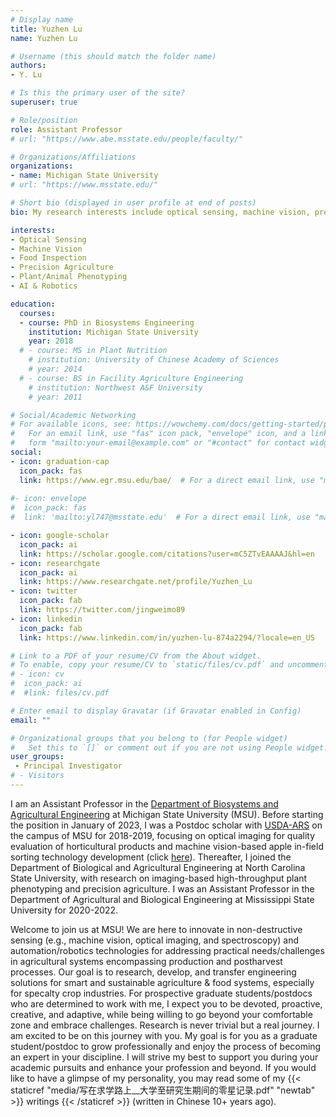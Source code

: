 ```yaml
---
# Display name
title: Yuzhen Lu
name: Yuzhen Lu

# Username (this should match the folder name)
authors:
- Y. Lu

# Is this the primary user of the site?
superuser: true

# Role/position
role: Assistant Professor
# url: "https://www.abe.msstate.edu/people/faculty/"

# Organizations/Affiliations
organizations:
- name: Michigan State University
# url: "https://www.msstate.edu/"

# Short bio (displayed in user profile at end of posts)
bio: My research interests include optical sensing, machine vision, precision agriculture, food assessment and data analytics.

interests:
- Optical Sensing
- Machine Vision
- Food Inspection
- Precision Agriculture
- Plant/Animal Phenotyping
- AI & Robotics

education:
  courses:
  - course: PhD in Biosystems Engineering
    institution: Michigan State University
    year: 2018
  # - course: MS in Plant Nutrition
    # institution: University of Chinese Academy of Sciences
    # year: 2014
  # - course: BS in Facility Agriculture Engineering
    # institution: Northwest A&F University
    # year: 2011

# Social/Academic Networking
# For available icons, see: https://wowchemy.com/docs/getting-started/page-builder/ and https://jpswalsh.github.io/academicons/
#   For an email link, use "fas" icon pack, "envelope" icon, and a link in the
#   form "mailto:your-email@example.com" or "#contact" for contact widget.
social:
- icon: graduation-cap
  icon_pack: fas
  link: https://www.egr.msu.edu/bae/  # For a direct email link, use "mailto:yl747@msstate.edu".
  
#- icon: envelope
#  icon_pack: fas
#  link: 'mailto:yl747@msstate.edu'  # For a direct email link, use "mailto:yl747@msstate.edu".

- icon: google-scholar
  icon_pack: ai
  link: https://scholar.google.com/citations?user=mC5ZTvEAAAAJ&hl=en 
- icon: researchgate
  icon_pack: ai
  link: https://www.researchgate.net/profile/Yuzhen_Lu
- icon: twitter
  icon_pack: fab
  link: https://twitter.com/jingweimo89
- icon: linkedin
  icon_pack: fab
  link: https://www.linkedin.com/in/yuzhen-lu-874a2294/?locale=en_US

# Link to a PDF of your resume/CV from the About widget.
# To enable, copy your resume/CV to `static/files/cv.pdf` and uncomment the lines below.
# - icon: cv
#  icon_pack: ai
#  #link: files/cv.pdf

# Enter email to display Gravatar (if Gravatar enabled in Config)
email: ""

# Organizational groups that you belong to (for People widget)
#   Set this to `[]` or comment out if you are not using People widget.
user_groups:
 - Principal Investigator
# - Visitors
---
```


I am an Assistant Professor in the <a href="https://www.egr.msu.edu/bae" target="_blank" rel="noopener">Department of Biosystems and Agricultural Engineering</a>  at Michigan State University (MSU). Before starting the position in January of 2023, I was a Postdoc scholar with <a href="https://www.ars.usda.gov/midwest-area/east-lansing-mi/sugarbeet-and-bean-research/" target="_blank" rel="noopener"> USDA-ARS</a> on the campus of MSU for 2018-2019, focusing on optical imaging for quality evaluation of horticultural products and machine vision-based apple in-field sorting technology development (click <a href="https://www.youtube.com/watch?v=21SB9FJjf2M" target="_blank" rel="noopener">here</a>). Thereafter, I joined the Department of Biological and Agricultural Engineering at North Carolina State University, with research on imaging-based high-throughput plant phenotyping and precision agriculture. I was an Assistant Professor in the Department of Agricultural and Biological Engineering at Mississippi State University for 2020-2022. 

Welcome to join us at MSU! We are here to innovate in non-destructive sensing (e.g., machine vision, optical imaging, and spectroscopy) and automation/robotics technologies for addressing practical needs/challenges in agricultural systems encompassing production and postharvest processes. Our goal is to research, develop, and transfer engineering solutions for smart and sustainable agriculture & food systems, especially for specalty crop industries. For prospective graduate students/postdocs who are determined to work with me, I expect you to be devoted, proactive, creative, and adaptive, while being willing to go beyond your comfortable zone and embrace challenges. Research is never trivial but a real journey. I am excited to be on this journey with you. My goal is for you as a graduate student/postdoc to grow professionally and enjoy the process of becoming an expert in your discipline. I will strive my best to support you during your academic pursuits and enhance your profession and beyond. If you would like to have a glimpse of my personality, you may read some of my {{< staticref "media/写在求学路上__大学至研究生期间的零星记录.pdf" "newtab" >}} writings {{< /staticref >}} (written in Chinese 10+ years ago). 
